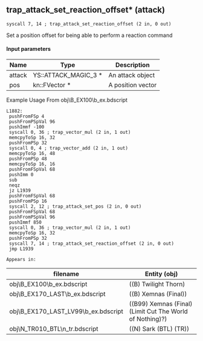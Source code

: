 ## trap_attack_set_reaction_offset* (attack)

`syscall 7, 14 ; trap_attack_set_reaction_offset (2 in, 0 out)`

Set a position offset for being able to perform a reaction command

#### Input parameters
| Name | Type | Description
|------|------|------------
| attack   | YS::ATTACK_MAGIC_3 *   | An attack object
| pos   | kn::FVector *   | A position vector


Example Usage From obj\B_EX100\b_ex.bdscript
```plaintext
L1882:
 pushFromFSp 4
 pushFromPSpVal 96
 pushImmf -100
 syscall 0, 36 ; trap_vector_mul (2 in, 1 out)
 memcpyToSp 16, 32
 pushFromPSp 32
 syscall 0, 4 ; trap_vector_add (2 in, 1 out)
 memcpyToSp 16, 48
 pushFromPSp 48
 memcpyToSp 16, 16
 pushFromFSpVal 68
 pushImm 0
 sub 
 neqz 
 jz L1939
 pushFromFSpVal 68
 pushFromPSp 16
 syscall 2, 12 ; trap_attack_set_pos (2 in, 0 out)
 pushFromFSpVal 68
 pushFromPSpVal 96
 pushImmf 850
 syscall 0, 36 ; trap_vector_mul (2 in, 1 out)
 memcpyToSp 16, 32
 pushFromPSp 32
 syscall 7, 14 ; trap_attack_set_reaction_offset (2 in, 0 out)
 jmp L1939
```





	Appears in:
| filename | Entity (obj)
|----------|-------------
| obj\B_EX100\b_ex.bdscript       | ((B) Twilight Thorn)          
| obj\B_EX170_LAST\b_ex.bdscript       | ((B) Xemnas (Final))          
| obj\B_EX170_LAST_LV99\b_ex.bdscript       | ((B99) Xemnas (Final) (Limit Cut The World of Nothing)?)          
| obj\N_TR010_BTL\n_tr.bdscript       | ((N) Sark (BTL) (TR))          



